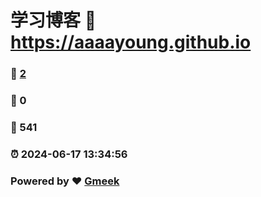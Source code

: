 # 学习博客 :link: https://aaaayoung.github.io 
### :page_facing_up: [2](https://aaaayoung.github.io/tag.html) 
### :speech_balloon: 0 
### :hibiscus: 541 
### :alarm_clock: 2024-06-17 13:34:56 
### Powered by :heart: [Gmeek](https://github.com/Meekdai/Gmeek)
